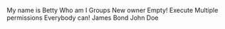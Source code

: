 My name is Betty
Who am I
Groups
New owner
Empty!
Execute
Multiple permissions
Everybody can!
James Bond
John Doe
